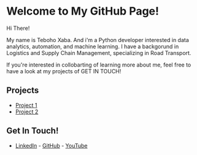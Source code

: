 # Welcome to My GitHub Page!

Hi There!

My name is Teboho Xaba. And i'm a Python developer interested in data analytics, automation, and machine learning.
I have a backgorund in Logistics and Supply Chain Management, specializing in Road Transport. 

If you're interested in collobarting of learning more about me, feel free to have a look at my projects of GET IN TOUCH!

## Projects
- [Project 1](https://github.com/yourusername/project1)
- [Project 2](https://github.com/yourusername/project2)

## Get In Touch!
- [LinkedIn](https://linkedin.com/in/yourname) - [GitHub](https://github.com/yourusername) - [YouTube]([https://github.com/yourusername](https://www.youtube.com/@Real_Nonkosi))
